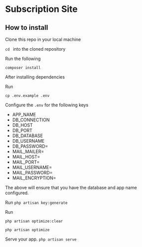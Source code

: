 # Subscription Site

## How to install

Clone this repo in your local machine

```cd ``` into the cloned repository

Run the following

```composer install```

After installing dependencies

Run

```cp .env.example .env```

Configure the ```.env``` for the following keys
- APP_NAME
- DB_CONNECTION
- DB_HOST
- DB_PORT
- DB_DATABASE
- DB_USERNAME
- DB_PASSWORD=
- MAIL_MAILER=
-  MAIL_HOST=
-  MAIL_PORT=
-  MAIL_USERNAME= 
-  MAIL_PASSWORD= 
-  MAIL_ENCRYPTION= 

The above will ensure that you have the database and app name configured.

Run 
```php artisan key:generate```

Run 

```php artisan optimize:clear```

```php artisan optimize```

Serve your app.
```php artisan serve```
